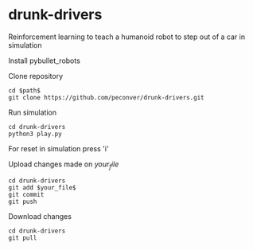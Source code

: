 # drunk-drivers
Reinforcement learning to teach a humanoid robot to step out of a car in simulation

Install pybullet_robots

Clone repository
```
cd $path$
git clone https://github.com/peconver/drunk-drivers.git
```

Run simulation
```
cd drunk-drivers
python3 play.py
```
For reset in simulation press 'i'


Upload changes made on $your_file$
```
cd drunk-drivers
git add $your_file$
git commit
git push
```

Download changes
```
cd drunk-drivers
git pull
```


